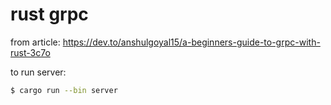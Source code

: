 # rust grpc

from article:
https://dev.to/anshulgoyal15/a-beginners-guide-to-grpc-with-rust-3c7o

to run server:
```bash
$ cargo run --bin server
```